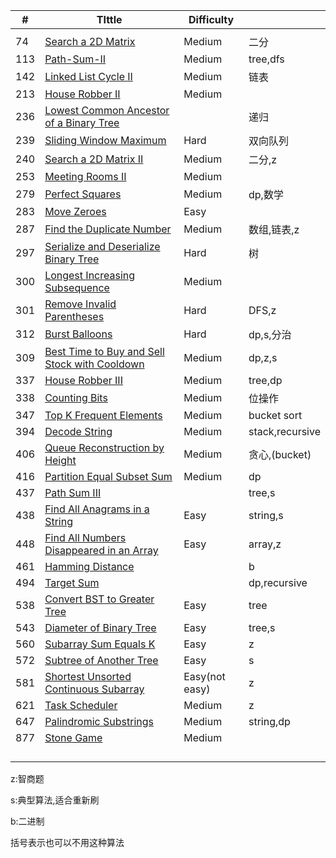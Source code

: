 | #    | TIttle                                                       | Difficulty     |                |
| ---- | ------------------------------------------------------------ | -------------- | -------------- |
|      |                                                              |                |                |
| 74   | [Search a 2D Matrix](./74.md)                                | Medium         | 二分            |
| 113  | [Path-Sum-II](./112.md)                                      | Medium         | tree,dfs       |
| 142  | [Linked List Cycle II](./142.md)                             | Medium         | 链表            |
| 213  | [House Robber II](./213.md)                                  | Medium         |                |
| 236  | [Lowest Common Ancestor of a Binary Tree](./236.md)          |                | 递归            |
| 239  | [Sliding Window Maximum](./239.md)                           | Hard           | 双向队列         |
| 240  | [Search a 2D Matrix II](./240.md)                            | Medium         | 二分,z          |
| 253  | [Meeting Rooms II](./253.md)                                 | Medium         |                |
| 279  | [Perfect Squares](./279.md)                                  | Medium         | dp,数学         |
| 283  | [Move Zeroes](./283.md)                                      | Easy           |                |
| 287  | [Find the Duplicate Number](./287.md)                        | Medium         | 数组,链表,z     |
| 297  | [Serialize and Deserialize Binary Tree](./297.md)            | Hard           | 树             |
| 300  | [Longest Increasing Subsequence](./300.md)                   | Medium         |                |
| 301  | [Remove Invalid Parentheses](./301.md)                       | Hard           | DFS,z          |
| 312  | [Burst Balloons](./312.md)                                   | Hard           | dp,s,分治       |
| 309  | [Best Time to Buy and Sell Stock with Cooldown](./309.md)    | Medium         | dp,z,s         |
| 337  | [House Robber III](./337.md)                                 | Medium         | tree,dp        |
| 338  | [Counting Bits](./338.md)                                    | Medium         | 位操作          |
| 347  | [Top K Frequent Elements](./347.md)                          | Medium         | bucket sort    |
| 394  | [Decode String](./394.md)                                    | Medium         | stack,recursive |
| 406  | [Queue Reconstruction by Height](./406.md)                   | Medium         | 贪心,(bucket)   |
| 416  | [Partition Equal Subset Sum](./416.md)                       | Medium         | dp             |
| 437  | [Path Sum III](./437.md)                                     |                | tree,s         |
| 438  | [Find All Anagrams in a String](./438.md)                    | Easy           | string,s       |
| 448  | [Find All Numbers Disappeared in an Array](./448.md)         | Easy           | array,z        |
| 461  | [Hamming Distance](./461.md)                                 |                | b              |
| 494  | [Target Sum](./494.md)                                       |                | dp,recursive   |
| 538  | [Convert BST to Greater Tree](./538.md)                      | Easy           | tree           |
| 543  | [Diameter of Binary Tree](./543.md)                          | Easy           | tree,s         |
| 560  | [Subarray Sum Equals K](./560.md)                            | Easy           | z              |
| 572  | [Subtree of Another Tree](./572.md)                          | Easy           | s              |
| 581  | [Shortest Unsorted Continuous Subarray](./581.md)            | Easy(not easy) | z              |
| 621  | [Task Scheduler](./621.md)                                   | Medium         | z              |
| 647  | [Palindromic Substrings](./647.md)                           | Medium         | string,dp      |
| 877  | [Stone Game](./877)                                          | Medium         |                |
|      |                                                              |                |                |
|      |                                                              |                |                |
|      |                                                              |                |                |
|      |                                                              |                |                |

z:智商题

s:典型算法,适合重新刷

b:二进制

括号表示也可以不用这种算法
